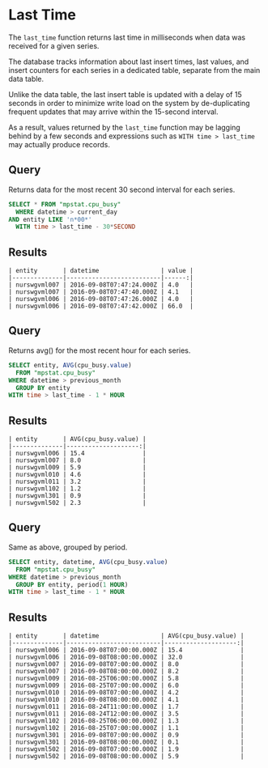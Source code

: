 # Last Time

The `last_time` function returns last time in milliseconds when data was received for a given series.

The database tracks information about last insert times, last values, and insert counters for each series in a dedicated table, separate from the main data table.

Unlike the data table, the last insert table is updated with a delay of 15 seconds in order to minimize write load on the system by de-duplicating frequent updates that may arrive within the 15-second interval.

As a result, values returned by the `last_time` function may be lagging behind by a few seconds and expressions such as `WITH time > last_time` may actually produce records.

## Query

Returns data for the most recent 30 second interval for each series.

```sql
SELECT * FROM "mpstat.cpu_busy"
  WHERE datetime > current_day
AND entity LIKE 'n*00*'
  WITH time > last_time - 30*SECOND
```

## Results

```ls
| entity       | datetime                 | value | 
|--------------|--------------------------|------:| 
| nurswgvml007 | 2016-09-08T07:47:24.000Z | 4.0   | 
| nurswgvml007 | 2016-09-08T07:47:40.000Z | 4.1   | 
| nurswgvml006 | 2016-09-08T07:47:26.000Z | 4.0   | 
| nurswgvml006 | 2016-09-08T07:47:42.000Z | 66.0  | 
```

## Query

Returns avg() for the most recent hour for each series.  

```sql
SELECT entity, AVG(cpu_busy.value)
  FROM "mpstat.cpu_busy"
WHERE datetime > previous_month
  GROUP BY entity
WITH time > last_time - 1 * HOUR
```

## Results

```ls
| entity       | AVG(cpu_busy.value) | 
|--------------|--------------------:| 
| nurswgvml006 | 15.4                | 
| nurswgvml007 | 8.0                 | 
| nurswgvml009 | 5.9                 | 
| nurswgvml010 | 4.6                 | 
| nurswgvml011 | 3.2                 | 
| nurswgvml102 | 1.2                 | 
| nurswgvml301 | 0.9                 | 
| nurswgvml502 | 2.3                 | 
```

## Query

Same as above, grouped by period.  

```sql
SELECT entity, datetime, AVG(cpu_busy.value)
  FROM "mpstat.cpu_busy"
WHERE datetime > previous_month
  GROUP BY entity, period(1 HOUR)
WITH time > last_time - 1 * HOUR
```

## Results

```ls
| entity       | datetime                 | AVG(cpu_busy.value) | 
|--------------|--------------------------|--------------------:| 
| nurswgvml006 | 2016-09-08T07:00:00.000Z | 15.4                | 
| nurswgvml006 | 2016-09-08T08:00:00.000Z | 32.0                | 
| nurswgvml007 | 2016-09-08T07:00:00.000Z | 8.0                 | 
| nurswgvml007 | 2016-09-08T08:00:00.000Z | 8.2                 | 
| nurswgvml009 | 2016-08-25T06:00:00.000Z | 5.8                 | 
| nurswgvml009 | 2016-08-25T07:00:00.000Z | 6.0                 | 
| nurswgvml010 | 2016-09-08T07:00:00.000Z | 4.2                 | 
| nurswgvml010 | 2016-09-08T08:00:00.000Z | 4.1                 | 
| nurswgvml011 | 2016-08-24T11:00:00.000Z | 1.7                 | 
| nurswgvml011 | 2016-08-24T12:00:00.000Z | 3.5                 | 
| nurswgvml102 | 2016-08-25T06:00:00.000Z | 1.3                 | 
| nurswgvml102 | 2016-08-25T07:00:00.000Z | 1.1                 | 
| nurswgvml301 | 2016-09-08T07:00:00.000Z | 0.9                 | 
| nurswgvml301 | 2016-09-08T08:00:00.000Z | 0.1                 | 
| nurswgvml502 | 2016-09-08T07:00:00.000Z | 1.9                 | 
| nurswgvml502 | 2016-09-08T08:00:00.000Z | 5.9                 | 
```
